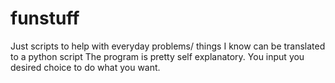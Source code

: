 # funstuff
Just scripts to help with everyday problems/ things I know can be translated to a python script
The program is pretty self explanatory. You input you desired choice to do what you want.
